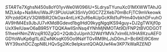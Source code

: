 $START$e7XghsN450s8oY01yvWe0W096lU+5LdryaTYunuXc01MXWWTAhJGMZLk4p+Na9An/iWaJP/3PUoUaK3SnVy0lGC7Z2Xeb70mBcFjTC9mVkeowkXPrzddGKzV3QWBiR2OkOax4ntLirK2uf6eAUpGcKRd1uPHm40vbkhDFvuhOAV9HM4Es9JbJU7vKMd8Gdevd1bgIHdO9kygNgqlKS94guy+DJ2gTWXjf0pUxX9eIUawO6aB9R5YTQQKAwIlSnNsq4YNhMjNMOTAt9D/FNP2tBVODGOT51heeHNmZWzsjR10ZgQG+2Qdb2uUpnh32WdYMVk7xlm6Lh1HA9XzuAEF0GDYoWuKp6gI1LdiZwNKsqK05Oo9NaYTGvRM9hLJsD0mJI+Bc6KEi9C6mrWY39sxhDCZqpN8LHQvSg2iKc9eIpksntQOAQUwf4w3KP7kWaRZ$END$